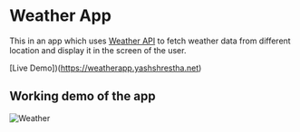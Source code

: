 # Weather App
This in an app which uses [Weather API](https://www.weatherapi.com/) to fetch weather data from different location and display it in the screen of the user. 

[Live Demo])(https://weatherapp.yashshrestha.net)
## Working demo of the app
![Weather](https://github.com/yashcrest/weather_app/assets/79971012/813c0480-ed86-4391-adff-c1e1e827e819)
